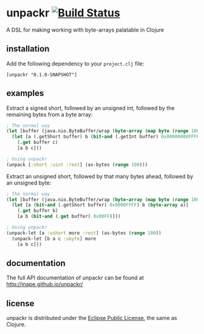 unpackr [![Build Status](https://travis-ci.org/jnape/unpackr.png?branch=master)](https://travis-ci.org/jnape/unpackr)
=======

A DSL for making working with byte-arrays palatable in Clojure

installation
------------

Add the following dependency to your `project.clj` file:

    [unpackr "0.1.0-SNAPSHOT"]

examples
--------

Extract a signed short, followed by an unsigned int, followed by the remaining bytes from a byte array:

```clojure
; The normal way
(let [buffer (java.nio.ByteBuffer/wrap (byte-array (map byte (range 100))))]
  (let [a (.getShort buffer) b (bit-and (.getInt buffer) 0x00000000FFFFFFFF) c (byte-array (.remaining buffer))]
    (.get buffer c)
    [a b c]))

; Using unpackr
(unpack [:short :uint :rest] (as-bytes (range 100)))
```

Extract an unsigned short, followed by that many bytes ahead, followed by an unsigned byte:

```clojure
; The normal way
(let [buffer (java.nio.ByteBuffer/wrap (byte-array (map byte (range 100))))]
  (let [a (bit-and (.getShort buffer) 0x0000FFFF) b (byte-array a)]
    (.get buffer b)
    [a b (bit-and (.get buffer) 0x00FF)]))

; Using unpackr
(unpack-let [a :ushort more :rest] (as-bytes (range 100))
  (unpack-let [b a c :ubyte] more
    [a b c]))
```

documentation
-------------

The full API documentation of unpackr can be found at http://jnape.github.io/unpackr/

license
-------

unpackr is distributed under the [Eclipse Public License](http://choosealicense.com/licenses/eclipse/), the same as Clojure.
